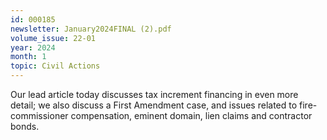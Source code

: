 ```yaml
---
id: 000185
newsletter: January2024FINAL (2).pdf
volume_issue: 22-01
year: 2024
month: 1
topic: Civil Actions
---
```


Our lead article today discusses tax increment financing in even more detail; we also discuss a First Amendment case, and issues related to fire-commissioner compensation, eminent domain, lien claims and contractor bonds.